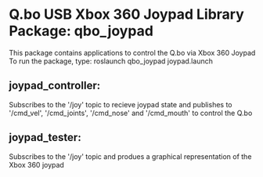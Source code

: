 # Q.bo USB Xbox 360 Joypad Library Package: qbo_joypad

This package contains applications to control the Q.bo via Xbox 360 Joypad
To run the package, type: 
roslaunch qbo_joypad joypad.launch

## joypad_controller:

Subscribes to the '/joy' topic to recieve joypad state and publishes to '/cmd_vel', '/cmd_joints', '/cmd_nose' and '/cmd_mouth' to control the Q.bo

## joypad_tester:

Subscribes to the '/joy' topic and produes a graphical representation of the Xbox 360 joypad

